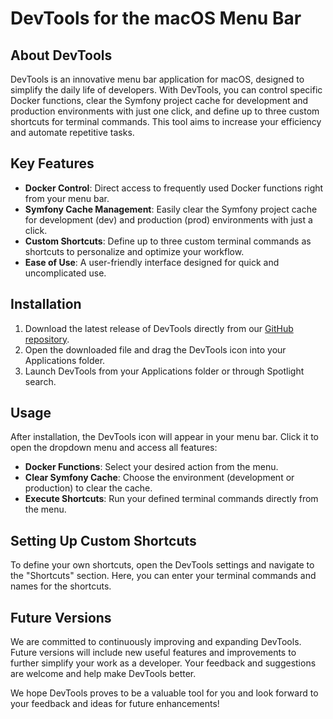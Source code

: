 # DevTools for the macOS Menu Bar

## About DevTools

DevTools is an innovative menu bar application for macOS, designed to simplify the daily life of developers. With DevTools, you can control specific Docker functions, clear the Symfony project cache for development and production environments with just one click, and define up to three custom shortcuts for terminal commands. This tool aims to increase your efficiency and automate repetitive tasks.

## Key Features

- **Docker Control**: Direct access to frequently used Docker functions right from your menu bar.
- **Symfony Cache Management**: Easily clear the Symfony project cache for development (dev) and production (prod) environments with just a click.
- **Custom Shortcuts**: Define up to three custom terminal commands as shortcuts to personalize and optimize your workflow.
- **Ease of Use**: A user-friendly interface designed for quick and uncomplicated use.

## Installation

1. Download the latest release of DevTools directly from our [GitHub repository](https://github.com/).
2. Open the downloaded file and drag the DevTools icon into your Applications folder.
3. Launch DevTools from your Applications folder or through Spotlight search.

## Usage

After installation, the DevTools icon will appear in your menu bar. Click it to open the dropdown menu and access all features:

- **Docker Functions**: Select your desired action from the menu.
- **Clear Symfony Cache**: Choose the environment (development or production) to clear the cache.
- **Execute Shortcuts**: Run your defined terminal commands directly from the menu.

## Setting Up Custom Shortcuts

To define your own shortcuts, open the DevTools settings and navigate to the "Shortcuts" section. Here, you can enter your terminal commands and names for the shortcuts.

## Future Versions

We are committed to continuously improving and expanding DevTools. Future versions will include new useful features and improvements to further simplify your work as a developer. Your feedback and suggestions are welcome and help make DevTools better.

We hope DevTools proves to be a valuable tool for you and look forward to your feedback and ideas for future enhancements!
